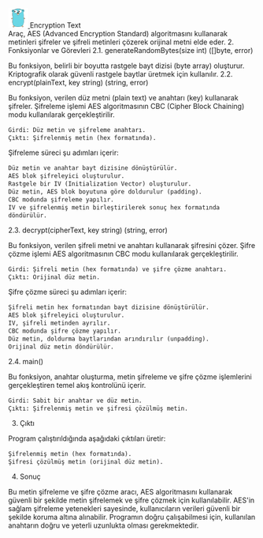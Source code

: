   <a href="https://golang.org/" target="_blank" rel="noreferrer"> 
        <img src="https://raw.githubusercontent.com/devicons/devicon/master/icons/go/go-original.svg" alt="golang" width="40" height="40"/> 
    </a>
Encryption Text <br>
Araç, AES (Advanced Encryption Standard) algoritmasını kullanarak metinleri şifreler ve şifreli metinleri çözerek orijinal metni elde eder.
2. Fonksiyonlar ve Görevleri
2.1. generateRandomBytes(size int) ([]byte, error)

Bu fonksiyon, belirli bir boyutta rastgele bayt dizisi (byte array) oluşturur. Kriptografik olarak güvenli rastgele baytlar üretmek için kullanılır.
2.2. encrypt(plainText, key string) (string, error)

Bu fonksiyon, verilen düz metni (plain text) ve anahtarı (key) kullanarak şifreler. Şifreleme işlemi AES algoritmasının CBC (Cipher Block Chaining) modu kullanılarak gerçekleştirilir.

    Girdi: Düz metin ve şifreleme anahtarı.
    Çıktı: Şifrelenmiş metin (hex formatında).

Şifreleme süreci şu adımları içerir:

    Düz metin ve anahtar bayt dizisine dönüştürülür.
    AES blok şifreleyici oluşturulur.
    Rastgele bir IV (Initialization Vector) oluşturulur.
    Düz metin, AES blok boyutuna göre doldurulur (padding).
    CBC modunda şifreleme yapılır.
    IV ve şifrelenmiş metin birleştirilerek sonuç hex formatında döndürülür.

2.3. decrypt(cipherText, key string) (string, error)

Bu fonksiyon, verilen şifreli metni ve anahtarı kullanarak şifresini çözer. Şifre çözme işlemi AES algoritmasının CBC modu kullanılarak gerçekleştirilir.

    Girdi: Şifreli metin (hex formatında) ve şifre çözme anahtarı.
    Çıktı: Orijinal düz metin.

Şifre çözme süreci şu adımları içerir:

    Şifreli metin hex formatından bayt dizisine dönüştürülür.
    AES blok şifreleyici oluşturulur.
    IV, şifreli metinden ayrılır.
    CBC modunda şifre çözme yapılır.
    Düz metin, doldurma baytlarından arındırılır (unpadding).
    Orijinal düz metin döndürülür.

2.4. main()

Bu fonksiyon, anahtar oluşturma, metin şifreleme ve şifre çözme işlemlerini gerçekleştiren temel akış kontrolünü içerir.

    Girdi: Sabit bir anahtar ve düz metin.
    Çıktı: Şifrelenmiş metin ve şifresi çözülmüş metin.

3. Çıktı

Program çalıştırıldığında aşağıdaki çıktıları üretir:

    Şifrelenmiş metin (hex formatında).
    Şifresi çözülmüş metin (orijinal düz metin).

4. Sonuç

Bu metin şifreleme ve şifre çözme aracı, AES algoritmasını kullanarak güvenli bir şekilde metin şifrelemek ve şifre çözmek için kullanılabilir. AES'in sağlam şifreleme yetenekleri sayesinde, kullanıcıların verileri güvenli bir şekilde koruma altına alınabilir. Programın doğru çalışabilmesi için, kullanılan anahtarın doğru ve yeterli uzunlukta olması gerekmektedir.










